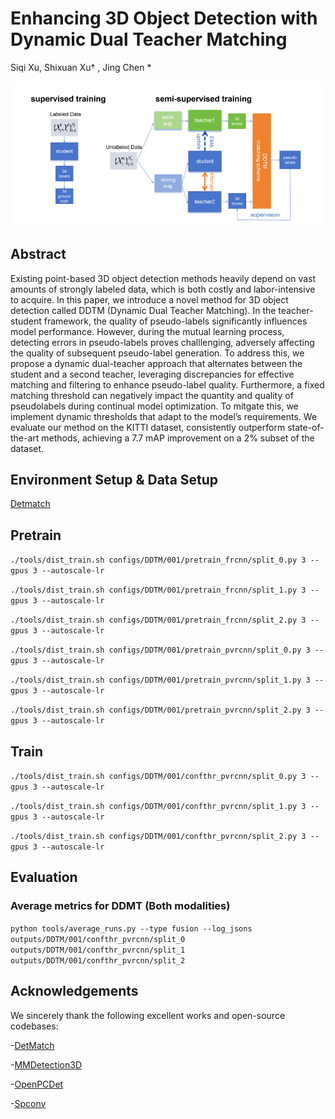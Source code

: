# Enhancing 3D Object Detection with Dynamic Dual Teacher Matching
Siqi Xu, Shixuan Xu† , Jing Chen *

![image](teaser.png)
## Abstract
Existing point-based 3D object detection methods heavily depend on vast
amounts of strongly labeled data, which is both costly and labor-intensive to
acquire. In this paper, we introduce a novel method for 3D object detection called
DDTM (Dynamic Dual Teacher Matching). In the teacher-student framework,
the quality of pseudo-labels significantly influences model performance. However,
during the mutual learning process, detecting errors in pseudo-labels proves challlenging, adversely affecting the quality of subsequent pseudo-label generation.
To address this, we propose a dynamic dual-teacher approach that alternates
between the student and a second teacher, leveraging discrepancies for effective matching and filtering to enhance pseudo-label quality. Furthermore, a fixed
matching threshold can negatively impact the quantity and quality of pseudolabels during continual model optimization. To mitgate this, we implement
dynamic thresholds that adapt to the model’s requirements. We evaluate our
method on the KITTI dataset, consistently outperform state-of-the-art methods,
achieving a 7.7 mAP improvement on a 2% subset of the dataset.

## Environment Setup & Data Setup

[Detmatch](https://github.com/Divadi/DetMatch/blob/main/README.md)

## Pretrain

`./tools/dist_train.sh configs/DDTM/001/pretrain_frcnn/split_0.py 3 --gpus 3 --autoscale-lr`

`./tools/dist_train.sh configs/DDTM/001/pretrain_frcnn/split_1.py 3 --gpus 3 --autoscale-lr`

`./tools/dist_train.sh configs/DDTM/001/pretrain_frcnn/split_2.py 3 --gpus 3 --autoscale-lr`

`./tools/dist_train.sh configs/DDTM/001/pretrain_pvrcnn/split_0.py 3 --gpus 3 --autoscale-lr`

`./tools/dist_train.sh configs/DDTM/001/pretrain_pvrcnn/split_1.py 3 --gpus 3 --autoscale-lr`

`./tools/dist_train.sh configs/DDTM/001/pretrain_pvrcnn/split_2.py 3 --gpus 3 --autoscale-lr`

## Train

`./tools/dist_train.sh configs/DDTM/001/confthr_pvrcnn/split_0.py 3 --gpus 3 --autoscale-lr`

`./tools/dist_train.sh configs/DDTM/001/confthr_pvrcnn/split_1.py 3 --gpus 3 --autoscale-lr`

`./tools/dist_train.sh configs/DDTM/001/confthr_pvrcnn/split_2.py 3 --gpus 3 --autoscale-lr`

## Evaluation

### Average metrics for DDMT (Both modalities)

`python tools/average_runs.py --type fusion --log_jsons outputs/DDTM/001/confthr_pvrcnn/split_0 outputs/DDTM/001/confthr_pvrcnn/split_1 outputs/DDTM/001/confthr_pvrcnn/split_2`

## Acknowledgements

We sincerely thank the following excellent works and open-source codebases:

-[DetMatch](https://github.com/Divadi/DetMatch)

-[MMDetection3D](https://github.com/open-mmlab/mmdetection3d)

-[OpenPCDet](https://github.com/open-mmlab/OpenPCDet)

-[Spconv](https://github.com/traveller59/spconv)


